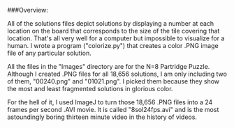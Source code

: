 ###Overview:

All of the solutions files depict solutions by displaying a number at each location on the board that corresponds to the size of the tile covering that location. That's all very well for a computer but impossible to visualize for a human. I wrote a program ("colorize.py") that creates a color .PNG image file of any particular solution. 

All the files in the "Images" directory are for the N=8 Partridge Puzzle. Although I created .PNG files for all 18,656 solutions, I am only including two of them, "00240.png" and "01021.png". I picked them because they show the most and least fragmented solutions in glorious color.

For the hell of it, I used ImageJ to turn those 18,656 .PNG files into a 24 frames per second .AVI movie. It is called "8sol24fps.avi" and is the most astoundingly boring thirteen minute video in the history of videos. 


